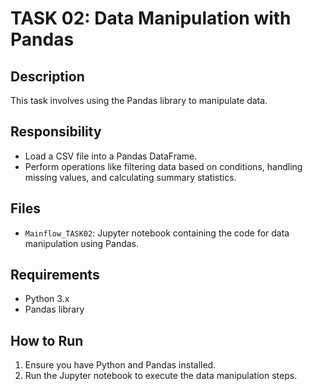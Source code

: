 # TASK 02: Data Manipulation with Pandas

## Description
This task involves using the Pandas library to manipulate data.

## Responsibility
- Load a CSV file into a Pandas DataFrame.
- Perform operations like filtering data based on conditions, handling missing values, and calculating summary statistics.

## Files
- `Mainflow_TASK02`: Jupyter notebook containing the code for data manipulation using Pandas.



## Requirements
- Python 3.x
- Pandas library

## How to Run
1. Ensure you have Python and Pandas installed.
2. Run the Jupyter notebook to execute the data manipulation steps.
